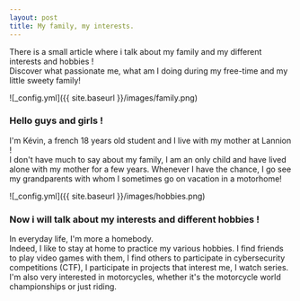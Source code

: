 ```yaml
---
layout: post
title: My family, my interests.
---
```


There is a small article where i talk about my family and my different interests and hobbies !  
Discover what passionate me, what am I doing during my free-time and my little sweety family!

![_config.yml]({{ site.baseurl }}/images/family.png)

### Hello guys and girls !

I'm Kévin, a french 18 years old student and I live with my mother at Lannion !  
I don't have much to say about my family, I am an only child and have lived alone with my mother for a few years. Whenever I have the chance, I go see my grandparents with whom I sometimes go on vacation in a motorhome!

![_config.yml]({{ site.baseurl }}/images/hobbies.png)

### Now i will talk about my interests and different hobbies !

In everyday life, I'm more a homebody.  
Indeed, I like to stay at home to practice my various hobbies. I find friends to play video games with them, I find others to participate in cybersecurity competitions (CTF), I participate in projects that interest me, I watch series. I'm also very interested in motorcycles, whether it's the motorcycle world championships or just riding.

